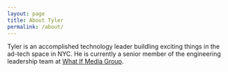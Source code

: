 ```yaml
---
layout: page
title: About Tyler
permalink: /about/
---
```


<p>Tyler is an accomplished technology leader buildling exciting things in the ad-tech space in NYC. He is currently a senior member of the engineering leadership team at 
<a href="http://whatifmediagroup.com" target="_blank">What If Media Group</a>.
</p>
